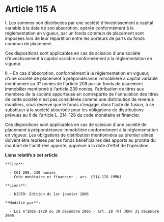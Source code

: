 # Article 115 A

I. Les sommes non distribuées par une société d'investissement à capital variable à la date de son absorption, opérée
conformément à la réglementation en vigueur, par un fonds commun de placement sont imposées lors de leur répartition entre
les porteurs de parts du fonds commun de placement.

Ces dispositions sont applicables en cas de scission d'une société d'investissement à capital variable conformément à la
réglementation en vigueur.

II. - En cas d'absorption, conformément à la réglementation en vigueur, d'une société de placement à prépondérance
immobilière à capital variable mentionnée au 3° nonies de l'article 208 par un fonds de placement immobilier mentionné à
l'article 239 nonies, l'attribution de titres aux membres de la société apporteuse en contrepartie de l'annulation des titres
de cette société n'est pas considérée comme une distribution de revenus mobiliers, sous réserve que le fonds s'engage, dans
l'acte de fusion, à se substituer à la société absorbée pour les obligations de distributions prévues au II de l'article L.
214-128 du code monétaire et financier.

Ces dispositions sont applicables en cas de scission d'une société de placement à prépondérance immobilière conformément à la
réglementation en vigueur. Les obligations de distribution mentionnées au premier alinéa doivent être reprises par les fonds
bénéficiaires des apports au prorata du montant de l'actif réel apporté, apprécié à la date d'effet de l'opération.

**Liens relatifs à cet article**

	**Cite**:

	  - CGI 208, 239 nonies
	  - Code monétaire et financier - art. L214-128 (MMN)

	**Liens**:

	  - HISTO: Edition du 1er janvier 2006

	**Modifié par**:

	  - Loi n°2005-1720 du 30 décembre 2005 - art. 28 (V) JORF 31 décembre 2005
